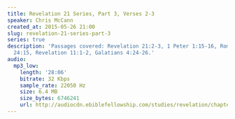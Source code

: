 ```yaml
---
title: Revelation 21 Series, Part 3, Verses 2-3
speaker: Chris McCann
created_at: 2015-05-26 21:00
slug: revelation-21-series-part-3
series: true
description: 'Passages covered: Revelation 21:2-3, 1 Peter 1:15-16, Romans 7:12, Matthew
  24:15, Revelation 11:1-2, Galatians 4:24-26.'
audio:
  mp3_low:
    length: '28:06'
    bitrate: 32 Kbps
    sample_rate: 22050 Hz
    size: 6.4 MB
    size_bytes: 6746241
    url: http://audiocdn.ebiblefellowship.com/studies/revelation/chapter-21/2015.05.26_McCann_-_Revelation_21_Series_Part_3.mp3
---
```

